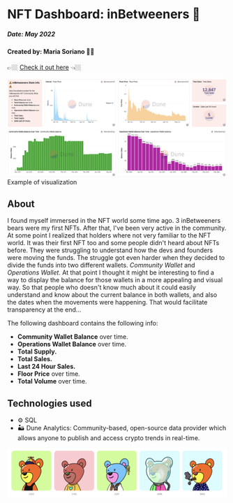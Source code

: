 # NFT Dashboard: inBetweeners 🧸
##### Date: May 2022
#### Created by: Maria Soriano 👋🏼


👉🏼 [Check it out here](https://dune.com/sorianom23/inBetweeners-Stats) 👈🏼

![Screenshot](screenshot1.png)
Example of visualization

## About
I found myself immersed in the NFT world some time ago. 3 inBetweeners bears were my first NFTs.
After that, I've been very active in the community. At some point I realized that holders where not very familiar to the NFT world. It was their first NFT too and some people didn't heard about NFTs before. They were struggling to understand how the devs and founders were moving the funds. The struggle got even harder when they decided to divide the funds into two different wallets. *Community Wallet* and *Operations Wallet*. At that point I thought it might be interesting to find a way to display the balance for those wallets in a more appealing and visual way. So that people who doesn't know much about it could easily understand and know about the current balance in both wallets, and also the dates when the movements were happening. That would facilitate transparency at the end...


The following dashboard contains the following info:
- **Community Wallet Balance** over time.
- **Operations Wallet Balance** over time.
- **Total Supply.**
- **Total Sales.**
- **Last 24 Hour Sales.**
- **Floor Price** over time.
- **Total Volume** over time.

## Technologies used
* ⚙️ SQL
* 🏜 Dune Analytics: Community-based, open-source data provider which allows anyone to publish and access crypto trends in real-time.

![Collection images](screenshot2.png)